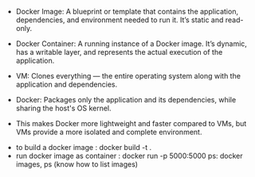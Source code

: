 
* Docker Image: A blueprint or template that contains the application, dependencies, and environment needed to run it. It’s static and read-only.

* Docker Container: A running instance of a Docker image. It’s dynamic, has a writable layer, and represents the actual execution of the application. 
* VM: Clones everything — the entire operating system along with the application and dependencies.
* Docker: Packages only the application and its dependencies, while sharing the host's OS kernel.
- This makes Docker more lightweight and faster compared to VMs, but VMs provide a more isolated and complete environment.
* to build a docker image :   docker build -t <name> .
* run docker image as container : docker run -p 5000:5000 <name>
 ps: docker images, ps (know how to list images)

